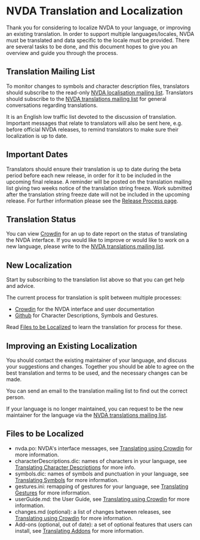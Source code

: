 # NVDA Translation and Localization

Thank you for considering to localize NVDA to your language, or improving an existing translation.
In order to support multiple languages/locales, NVDA must be translated and data specific to the locale must be provided.
There are several tasks to be done, and this document hopes to give you an overview and guide you through the process.

## Translation Mailing List

To monitor changes to symbols and character description files, translators should subscribe to the read-only [NVDA localisation mailing list](https://groups.google.com/a/nvaccess.org/g/nvda-l10n/about).
Translators should subscribe to the [NVDA translations mailing list](https://groups.io/g/nvda-translations) for general conversations regarding translations.

It is an English low traffic list devoted to the discussion of translation.
Important messages that relate to translators will also be sent here, e.g. before official NVDA releases, to remind translators to make sure their localization is up to date.

## Important Dates

Translators should ensure their translation is up to date during the beta period before each new release, in order for it to be included in the upcoming final release.
A reminder will be posted on the translation mailing list giving two weeks notice of the translation string freeze.
Work submitted after the translation string freeze date will not be included in the upcoming release.
For further information please see the [Release Process page](https://github.com/nvaccess/nvda/blob/master/projectDocs/community/releaseProcess.md).

## Translation Status

You can view [Crowdin](https://crowdin.com/project/nvda) for an up to date report on the status of translating the NVDA interface.
If you would like to improve or would like to work on a new language, please write to the [NVDA translations mailing list](https://groups.io/g/nvda-translations).

## New Localization

Start by subscribing to the translation list above so that you can get help and advice.

The current process for translation is split between multiple processes:

* [Crowdin](./crowdin.md) for the NVDA interface and user documentation
* [Github](./github.md) for Character Descriptions, Symbols and Gestures.

Read [Files to be Localized](#files-to-be-localized) to learn the translation for process for these.

## Improving an Existing Localization

You should contact the existing maintainer of your language, and discuss your suggestions and changes.
Together you should be able to agree on the best translation and terms to be used, and the necessary changes can be made.

You can send an email to the translation mailing list to find out the correct person.

If your language is no longer maintained, you can request to be the new maintainer for the language via the [NVDA translations mailing list](https://groups.io/g/nvda-translations).

## Files to be Localized

* nvda.po: NVDA's interface messages, see [Translating using Crowdin](./crowdin.md) for more information.
* characterDescriptions.dic: names of characters in your language, see [Translating Character Descriptions](https://download.nvaccess.org/documentation/developerGuide.html#characterDescriptions) for more info.
* symbols.dic: names of symbols and punctuation in your language, see [Translating Symbols](https://download.nvaccess.org/documentation/developerGuide.html#symbolPronunciation) for more information.
* gestures.ini: remapping of gestures for your language, see [Translating Gestures](https://download.nvaccess.org/documentation/developerGuide.html#TranslatingGestures) for more information.
* userGuide.md: the User Guide, see [Translating using Crowdin](./crowdin.md) for more information.
* changes.md (optional): a list of changes between releases, see [Translating using Crowdin](./crowdin.md) for more information.
* Add-ons (optional, out of date): a set of optional features that users can install, see [Translating Addons](https://github.com/nvaccess/nvda/wiki/TranslatingAddons) for more information.
